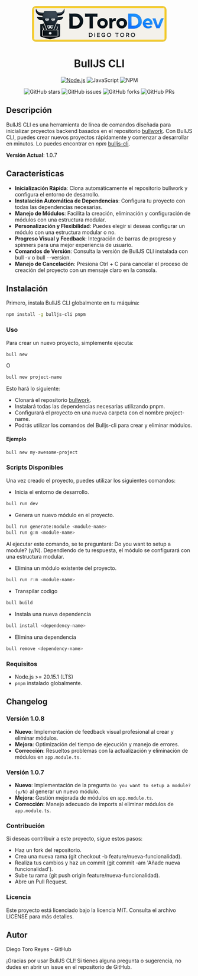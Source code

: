 <div align="center">
  <a href="https://dtoro-dev-portfolio.netlify.app/">
    <img src="https://raw.githubusercontent.com/dtoro-dev/minimalist-portfolio/master/src/assets/logo-2.2.webp" height="90px" width="auto" style="background-color: #f2f1eb; border-radius: 10px; border: 3px solid #e8c538" />
  </a> 


  # BullJS CLI

  [![Node.js](https://img.shields.io/badge/Node.js-%2343853D.svg?style=for-the-badge&logo=node.js&logoColor=white)](https://nodejs.org/)
  ![JavaScript](https://img.shields.io/badge/javascript-%23323330.svg?style=for-the-badge&logo=javascript&logoColor=%23F7DF1E)
  ![NPM](https://img.shields.io/badge/NPM-%23CB3837.svg?style=for-the-badge&logo=npm&logoColor=white)

  ![GitHub stars](https://img.shields.io/github/stars/dtoro-dev/bulljs-cli)
  ![GitHub issues](https://img.shields.io/github/issues/dtoro-dev/bulljs-cli)
  ![GitHub forks](https://img.shields.io/github/forks/dtoro-dev/bulljs-cli)
  ![GitHub PRs](https://img.shields.io/github/issues-pr/dtoro-dev/bulljs-cli)
</div>

## Descripción

BullJS CLI es una herramienta de línea de comandos diseñada para inicializar proyectos backend basados en el repositorio [bullwork](https://github.com/dtoro-dev/bullwork). Con BullJS CLI, puedes crear nuevos proyectos rápidamente y comenzar a desarrollar en minutos. Lo puedes encontrar en *npm* [bulljs-cli](https://www.npmjs.com/package/bulljs-cli).

**Versión Actual**: 1.0.7

## Características

- **Inicialización Rápida**: Clona automáticamente el repositorio bullwork y configura el entorno de desarrollo.
- **Instalación Automática de Dependencias**: Configura tu proyecto con todas las dependencias necesarias.
- **Manejo de Módulos**: Facilita la creación, eliminación y configuración de módulos con una estructura modular.
- **Personalización y Flexibilidad**: Puedes elegir si deseas configurar un módulo con una estructura modular o no.
- **Progreso Visual y Feedback**: Integración de barras de progreso y spinners para una mejor experiencia de usuario.
- **Comandos de Versión**: Consulta la versión de BullJS CLI instalada con bull -v o bull --version.
- **Manejo de Cancelación**: Presiona Ctrl + C para cancelar el proceso de creación del proyecto con un mensaje claro en la consola.

## Instalación

Primero, instala BullJS CLI globalmente en tu máquina:

```bash
npm install -g bulljs-cli pnpm
```

### Uso
Para crear un nuevo proyecto, simplemente ejecuta:

```bash
bull new
```
O
```bash
bull new project-name
```

Esto hará lo siguiente:

- Clonará el repositorio [bullwork](https://github.com/dtoro-dev/bullwork).
- Instalará todas las dependencias necesarias utilizando pnpm.
- Configurará el proyecto en una nueva carpeta con el nombre project-name.
- Podrás utilizar los comandos del Bulljs-cli para crear y eliminar módulos.

#### Ejemplo
```bash
bull new my-awesome-project
```

### Scripts Disponibles
Una vez creado el proyecto, puedes utilizar los siguientes comandos:

 - Inicia el entorno de desarrollo.
```bash
bull run dev
```

 - Genera un nuevo módulo en el proyecto.
```bash
bull run generate:module <module-name>
bull run g:m <module-name>
```
Al ejecutar este comando, se te preguntará: Do you want to setup a module? (y/N). Dependiendo de tu respuesta, el módulo se configurará con una estructura modular.

 - Elimina un módulo existente del proyecto.
```bash
bull run r:m <module-name>
```

 - Transpilar codigo
```bash
bull build
```

 - Instala una nueva dependencia
```bash
bull install <dependency-name>
```

 - Elimina una dependencia
```bash
bull remove <dependency-name>
```

### Requisitos
- Node.js >= 20.15.1 (LTS)
- `pnpm` instalado globalmente.

## Changelog

### Versión 1.0.8
- **Nuevo**: Implementación de feedback visual profesional al crear y eliminar módulos.
- **Mejora**: Optimización del tiempo de ejecución y manejo de errores.
- **Corrección**: Resueltos problemas con la actualización y eliminación de módulos en `app.module.ts`.

### Versión 1.0.7
- **Nuevo**: Implementación de la pregunta `Do you want to setup a module? (y/N)` al generar un nuevo módulo.
- **Mejora**: Gestión mejorada de módulos en `app.module.ts`.
- **Corrección**: Manejo adecuado de imports al eliminar módulos de `app.module.ts`.

### Contribución
Si deseas contribuir a este proyecto, sigue estos pasos:

 - Haz un fork del repositorio.
 - Crea una nueva rama (git checkout -b feature/nueva-funcionalidad).
 - Realiza tus cambios y haz un commit (git commit -am 'Añade nueva funcionalidad').
 - Sube tu rama (git push origin feature/nueva-funcionalidad).
 - Abre un Pull Request.

### Licencia
Este proyecto está licenciado bajo la licencia MIT. Consulta el archivo LICENSE para más detalles.

## Autor
Diego Toro Reyes - GitHub

¡Gracias por usar BullJS CLI! Si tienes alguna pregunta o sugerencia, no dudes en abrir un issue en el repositorio de GitHub.